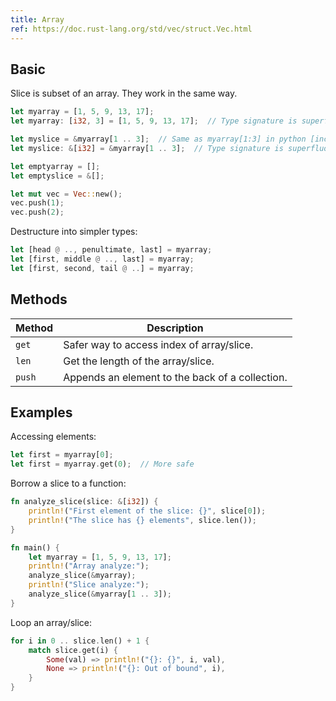 ```yaml
---
title: Array
ref: https://doc.rust-lang.org/std/vec/struct.Vec.html
---
```


## Basic

Slice is subset of an array.
They work in the same way.

```rust
let myarray = [1, 5, 9, 13, 17];
let myarray: [i32, 3] = [1, 5, 9, 13, 17];  // Type signature is superfluous

let myslice = &myarray[1 .. 3];  // Same as myarray[1:3] in python [inclusive:exclusive]
let myslice: &[i32] = &myarray[1 .. 3];  // Type signature is superfluous

let emptyarray = [];
let emptyslice = &[];

let mut vec = Vec::new();
vec.push(1);
vec.push(2);
```

Destructure into simpler types:

```rust
let [head @ .., penultimate, last] = myarray;
let [first, middle @ .., last] = myarray;
let [first, second, tail @ ..] = myarray;
```

## Methods

| Method | Description |
| --- | --- |
| `get` | Safer way to access index of array/slice. |
| `len` | Get the length of the array/slice. |
| `push` | Appends an element to the back of a collection. |

## Examples

Accessing elements:

```rust
let first = myarray[0];
let first = myarray.get(0);  // More safe
```

Borrow a slice to a function:

```rust
fn analyze_slice(slice: &[i32]) {
    println!("First element of the slice: {}", slice[0]);
    println!("The slice has {} elements", slice.len());
}

fn main() {
    let myarray = [1, 5, 9, 13, 17];
    println!("Array analyze:");
    analyze_slice(&myarray);
    println!("Slice analyze:");
    analyze_slice(&myarray[1 .. 3]);
}
```

Loop an array/slice:

```rust
for i in 0 .. slice.len() + 1 {
    match slice.get(i) {
        Some(val) => println!("{}: {}", i, val),
        None => println!("{}: Out of bound", i),
    }
}
```
